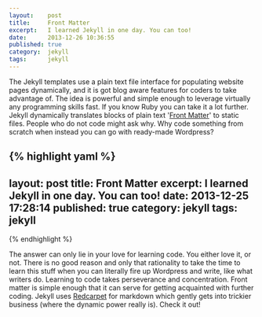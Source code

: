 ```yaml
---
layout:    post
title:     Front Matter
excerpt:   I learned Jekyll in one day. You can too!
date:      2013-12-26 10:36:55
published: true
category:  jekyll
tags:      jekyll
---
```


The Jekyll templates use a plain text file interface for populating website pages dynamically, and it is got blog aware features for coders to take advantage of. The idea is powerful and simple enough to leverage virtually any programming skills fast. If you know Ruby you can take it a lot further. Jekyll dynamically translates blocks of plain text &#39;[Front Matter][front-matter]&#39; to static files. People who do not code might ask why. Why code something from scratch when instead you can go with ready-made Wordpress?

{% highlight yaml %}
---
layout: post
title: Front Matter
excerpt: I learned Jekyll in one day. You can too!
date: 2013-12-25 17:28:14
published: true
category: jekyll
tags: jekyll
---
{% endhighlight %}

The answer can only lie in your love for learning code. You either love it, or not. There is no good reason and only that rationality to take the time to learn this stuff when you can literally fire up Wordpress and write, like what writers do. Learning to code takes perseverance and concentration. Front matter is simple enough that it can serve for getting acquainted with further coding. Jekyll uses [Redcarpet][red-carpet] for markdown which gently gets into trickier business (where the dynamic power really is). Check it out!

[front-matter]: http://jekyllrb.com/docs/frontmatter/
[red-carpet]: https://github.com/vmg/redcarpet

